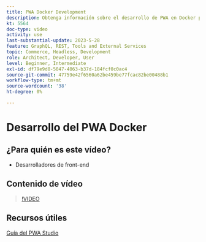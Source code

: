 ```yaml
---
title: PWA Docker Development
description: Obtenga información sobre el desarrollo de PWA en Docker para que los desarrolladores de front-end trabajen con Adobe Commerce en tareas de desarrollo.
kt: 5564
doc-type: video
activity: use
last-substantial-update: 2023-5-28
feature: GraphQL, REST, Tools and External Services
topic: Commerce, Headless, Development
role: Architect, Developer, User
level: Beginner, Intermediate
exl-id: df79e9d8-5047-4063-b37d-184fcf0c0ac4
source-git-commit: 47759e42f6560a62be459be77fcac82be00488b1
workflow-type: tm+mt
source-wordcount: '38'
ht-degree: 0%

---
```


# Desarrollo del PWA Docker

## ¿Para quién es este vídeo?

- Desarrolladores de front-end

## Contenido de vídeo

>[!VIDEO](https://video.tv.adobe.com/v/3430977?quality=12&learn=on&captions=spa)

## Recursos útiles

[Guía del PWA Studio](https://developer.adobe.com/commerce/pwa-studio/)
